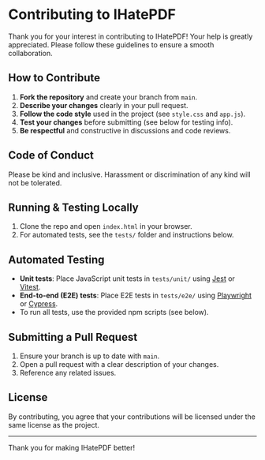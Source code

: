 # Contributing to IHatePDF

Thank you for your interest in contributing to IHatePDF! Your help is greatly appreciated. Please follow these guidelines to ensure a smooth collaboration.

## How to Contribute

1. **Fork the repository** and create your branch from `main`.
2. **Describe your changes** clearly in your pull request.
3. **Follow the code style** used in the project (see `style.css` and `app.js`).
4. **Test your changes** before submitting (see below for testing info).
5. **Be respectful** and constructive in discussions and code reviews.

## Code of Conduct

Please be kind and inclusive. Harassment or discrimination of any kind will not be tolerated.

## Running & Testing Locally

1. Clone the repo and open `index.html` in your browser.
2. For automated tests, see the `tests/` folder and instructions below.

## Automated Testing

- **Unit tests**: Place JavaScript unit tests in `tests/unit/` using [Jest](https://jestjs.io/) or [Vitest](https://vitest.dev/).
- **End-to-end (E2E) tests**: Place E2E tests in `tests/e2e/` using [Playwright](https://playwright.dev/) or [Cypress](https://www.cypress.io/).
- To run all tests, use the provided npm scripts (see below).

## Submitting a Pull Request

1. Ensure your branch is up to date with `main`.
2. Open a pull request with a clear description of your changes.
3. Reference any related issues.

## License

By contributing, you agree that your contributions will be licensed under the same license as the project.

---

Thank you for making IHatePDF better!
